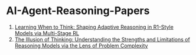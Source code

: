 # AI-Agent-Reasoning-Papers
1. [Learning When to Think: Shaping Adaptive Reasoning in R1-Style Models via Multi-Stage RL](https://arxiv.org/pdf/2505.10832)
2. [The Illusion of Thinking: Understanding the Strengths and Limitations of Reasoning Models via the Lens of Problem Complexity](https://www.arxiv.org/pdf/2506.06941)
